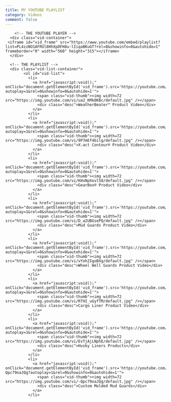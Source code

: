 ```yaml
---
title: MY YOUTUBE PLAYLIST
category: Videos
comment: false
---
```


<!-- partial:index.partial.html -->
<div class="vid-main-wrapper clearfix">

  		<!-- THE YOUTUBE PLAYER -->
      <div class="vid-container">
     <iframe id="vid_frame" src="https://www.youtube.com/embed/playlist?list=PL4zzNO1AFRUl8HhXpDFH8u-lIiqaBKuGT?rel=0&showinfo=0&autohide=1" frameborder="0" width="560" height="315"></iframe>
      </div>

      <!-- THE PLAYLIST -->
      <div class="vid-list-container">
            <ol id="vid-list">
              <li>
                <a href="javascript:void();" onClick="document.getElementById('vid_frame').src='https://youtube.com/embed/ua2_KMk0KBc?autoplay=1&rel=0&showinfo=0&autohide=1'">
                  <span class="vid-thumb"><img width=72 src="https://img.youtube.com/vi/ua2_KMk0KBc/default.jpg" /></span>
                  <div class="desc">WeatherBeater™ Product Video</div>
                </a>
              </li>
              <li>
                <a href="javascript:void();" onClick="document.getElementById('vid_frame').src='https://youtube.com/embed/9P7mEf4bilg?autoplay=1&rel=0&showinfo=0&autohide=1'">
                  <span class="vid-thumb"><img width=72 src="https://img.youtube.com/vi/9P7mEf4bilg/default.jpg" /></span>
                  <div class="desc">X-act Contour® Product Video</div>
                </a>
              </li>
              <li>
                <a href="javascript:void();" onClick="document.getElementById('vid_frame').src='https://youtube.com/embed/KHxNpXovl58?autoplay=1&rel=0&showinfo=0&autohide=1'">
                  <span class="vid-thumb"><img width=72 src="https://img.youtube.com/vi/KHxNpXovl58/default.jpg" /></span>
                  <div class="desc">GearBox® Product Video</div>
                </a>
              </li>
              <li>
                <a href="javascript:void();" onClick="document.getElementById('vid_frame').src='https://youtube.com/embed/D_a2UBGsePQ?autoplay=1&rel=0&showinfo=0&autohide=1'">
                  <span class="vid-thumb"><img width=72 src="https://img.youtube.com/vi/D_a2UBGsePQ/default.jpg" /></span>
                  <div class="desc">Mud Guards Product Video</div>
                </a>
              </li>
              <li>
                <a href="javascript:void();" onClick="document.getElementById('vid_frame').src='https://youtube.com/embed/vYoh2IgoBXg?autoplay=1&rel=0&showinfo=0&autohide=1'">
                  <span class="vid-thumb"><img width=72 src="https://img.youtube.com/vi/vYoh2IgoBXg/default.jpg" /></span>
                  <div class="desc">Wheel Well Guards Product Video</div>
                </a>
              </li>
              <li>
                <a href="javascript:void();" onClick="document.getElementById('vid_frame').src='https://youtube.com/embed/RTHI_uGyfTM?autoplay=1&rel=0&showinfo=0&autohide=1'">
                  <span class="vid-thumb"><img width=72 src="https://img.youtube.com/vi/RTHI_uGyfTM/default.jpg" /></span>
                  <div class="desc">Cargo Liner Product Video</div>
                </a>
              </li>
              <li>
                <a href="javascript:void();" onClick="document.getElementById('vid_frame').src='https://youtube.com/embed/EvTjAjLNphE?autoplay=1&rel=0&showinfo=0&autohide=1'">
                  <span class="vid-thumb"><img width=72 src="https://img.youtube.com/vi/EvTjAjLNphE/default.jpg" /></span>
                  <div class="desc">Husky Liners Products</div>
                </a>
              </li>
              <li>
                <a href="javascript:void();" onClick="document.getElementById('vid_frame').src='https://youtube.com/embed/-Qpc79oaJQg?autoplay=1&rel=0&showinfo=0&autohide=1'">
                  <span class="vid-thumb"><img width=72 src="https://img.youtube.com/vi/-Qpc79oaJQg/default.jpg" /></span>
                  <div class="desc">Custom Molded Mud Guards</div>
                </a>
              </li>
